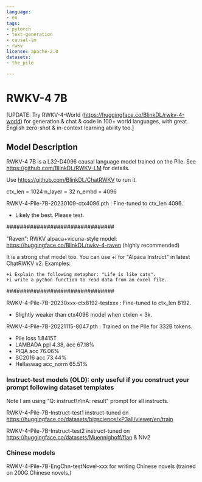 ```yaml
---
language:
- en
tags:
- pytorch
- text-generation
- causal-lm
- rwkv
license: apache-2.0
datasets:
- the_pile

---
```


# RWKV-4 7B

[UPDATE: Try RWKV-4-World (https://huggingface.co/BlinkDL/rwkv-4-world) for generation & chat & code in 100+ world languages, with great English zero-shot & in-context learning ability too.]

## Model Description

RWKV-4 7B is a L32-D4096 causal language model trained on the Pile. See https://github.com/BlinkDL/RWKV-LM for details.

Use https://github.com/BlinkDL/ChatRWKV to run it.

ctx_len = 1024
n_layer = 32
n_embd = 4096

RWKV-4-Pile-7B-20230109-ctx4096.pth : Fine-tuned to ctx_len 4096.
* Likely the best. Please test.

################################

"Raven": RWKV alpaca+vicuna-style model: https://huggingface.co/BlinkDL/rwkv-4-raven (highly recommended)

It is a strong chat model too. You can use +i for "Alpaca Instruct" in latest ChatRWKV v2. Examples:
```
+i Explain the following metaphor: "Life is like cats". 
+i write a python function to read data from an excel file.
```
################################

RWKV-4-Pile-7B-20230xxx-ctx8192-testxxx : Fine-tuned to ctx_len 8192.
* Slightly weaker than ctx4096 model when ctxlen < 3k.

RWKV-4-Pile-7B-20221115-8047.pth : Trained on the Pile for 332B tokens.
* Pile loss 1.8415T
* LAMBADA ppl 4.38, acc 67.18%
* PIQA acc 76.06%
* SC2016 acc 73.44%
* Hellaswag acc_norm 65.51%

### Instruct-test models (OLD): only useful if you construct your prompt following dataset templates

Note I am using "Q: instruct\n\nA: result" prompt for all instructs.

RWKV-4-Pile-7B-Instruct-test1
instruct-tuned on https://huggingface.co/datasets/bigscience/xP3all/viewer/en/train

RWKV-4-Pile-7B-Instruct-test2
instruct-tuned on https://huggingface.co/datasets/Muennighoff/flan & NIv2

### Chinese models

RWKV-4-Pile-7B-EngChn-testNovel-xxx for writing Chinese novels (trained on 200G Chinese novels.)
